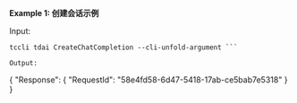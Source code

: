 **Example 1: 创建会话示例**



Input: 

```
tccli tdai CreateChatCompletion --cli-unfold-argument ```

Output: 
```
{
    "Response": {
        "RequestId": "58e4fd58-6d47-5418-17ab-ce5bab7e5318"
    }
}
```

